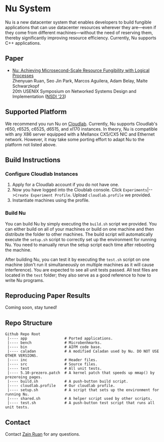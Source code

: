 # Nu System

Nu is a new datacenter system that enables developers to build fungible applications that can use datacenter resources wherever they are—even if they come from different machines—without the need of reserving them, thereby significantly improving resource efficiency. Currently, Nu supports C++ applications.

## Paper
* [Nu: Achieving Microsecond-Scale Resource Fungibility with Logical Processes](https://www.usenix.org/system/files/nsdi23-ruan.pdf)<br>
Zhenyuan Ruan, Seo Jin Park, Marcos Aguilera, Adam Belay, Malte Schwarzkopf<br>
20th USENIX Symposium on Networked Systems Design and Implementation ([NSDI '23](https://www.usenix.org/conference/nsdi23))<br>

## Supported Platform
We recommend you run Nu on [Cloudlab](https://www.cloudlab.us/). Currently, Nu supports Cloudlab's r650, r6525, c6525, d6515, and xl170 instances. In theory, Nu is compatible with any X86 server equipped with a Mellanox CX5/CX5 NIC and Ethernet network. However, it may take some porting effort to adapt Nu to the platform not listed above.

## Build Instructions
### Configure Cloudlab Instances
1) Apply for a Cloudlab account if you do not have one.
2) Now you have logged into the Cloublab console. Click `Experiments`|-->`Create Experiment Profile`. Upload `cloudlab.profile` we provided.
3) Instantiate machines using the profile. 

### Build Nu
You can build Nu by simply executing the `build.sh` script we provided. You can either build on all of your machines or build on one machine and then distribute the folder to other machines. The build script will automatically execute the `setup.sh` script to correctly set up the environment for running Nu. You need to manually rerun the setup script each time after rebooting the machine.

After building Nu, you can test it by executing the `test.sh` script on one machine (don't run it simultaneously on multiple machines as it will cause interference). You are expected to see all unit tests passed. All test files are located in the `test` folder; they also serve as a good reference to how to write Nu programs.

## Reproducing Paper Results
Coming soon, stay tuned!

## Repo Structure
```
Github Repo Root
 |---- app                 # Ported applications.
 |---- bench               # Microbenhmarks.
 |---- bin                 # AIFM code base.
 |---- caladan             # A modified Caladan used by Nu. DO NOT USE OTHER VERSIONS.
 |---- inc                 # Header files.
 |---- src                 # Source files.
 |---- test                # All unit tests.
 |---- 5.10-prezero.patch  # A kernel patch that speeds up mmap() by prezeroing pages.
 |---- build.sh            # A push-button build script.
 |---- cloudlab.profile    # Our cloudlab profile.
 |---- setup.sh            # A script that sets up the environment for running Nu.
 |---- shared.sh           # A helper script used by other scripts.
 |---- test.sh             # A push-button test script that runs all unit tests.
```

## Contact
Contact [Zain Ruan](mailto:zainruan@csail.mit.edu) for any questions.
